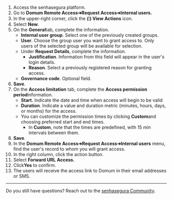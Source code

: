 1. Access the senhasegura platform.
2. Go to **Domum Remote Access➔Request Access➔Internal users.**
3. In the upper\-right corner, click the **(⁝) View Actions** icon.
4. Select **New**.
5. On the **General**tab, complete the information.
	* **Internal user group**. Select one of the previously created groups.
	* **User**. Choose the group user you want to grant access to. Only users of the selected group will be available for selection.
	* Under **Request Details**, complete the information.
		+ **Justification**. Information from this field will appear in the user's login details.
		+ **Reason**. Select a previously registered reason for granting access.
	* **Governance code**. Optional field.
6. **Save**.
7. On the **Access limitation** tab, complete the **Access permission period**information.
	* **Start.** Indicate the date and time when access will begin to be valid
	* **Duration**. Indicate a value and duration metric (minutes, hours, days, or months) for the access.
	* You can customize the permission times by clicking **Custom**and choosing preferred start and end times.
		+ In **Custom**, note that the times are predefined, with 15 min intervals between them.
8. **Save**.
9. In the **Domum Remote Access➔Request Access➔Internal users** menu, find the user's record to whom you will grant access.
10. In the right column, click the action button.
11. Select **Forward URL** **Access.**
12. Click**Yes** to confirm.
13. The users will receive the access link to Domum in their email addresses or SMS.



---

Do you still have questions? Reach out to the [senhasegura Community](https://community.senhasegura.io/).

